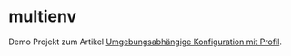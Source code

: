 multienv
========

Demo Projekt zum Artikel [Umgebungsabhängige Konfiguration mit Profil](http://www.agile-engineering.de/umgebungsabhaengige-konfiguration-mit-profil).
